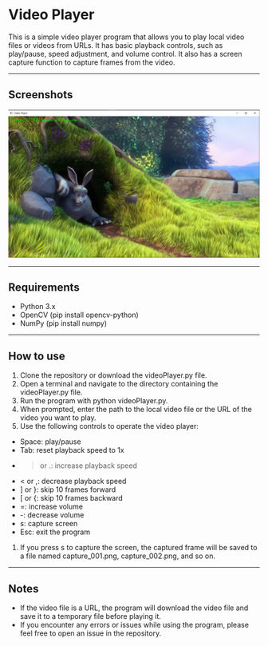 # Video Player
This is a simple video player program that allows you to play local video files or videos from URLs. It has basic playback controls, such as play/pause, speed adjustment, and volume control. It also has a screen capture function to capture frames from the video.

---
## Screenshots
![screenshot1](1.png)

---
## Requirements
* Python 3.x
* OpenCV (pip install opencv-python)
* NumPy (pip install numpy)

---
## How to use
1. Clone the repository or download the videoPlayer.py file.
1. Open a terminal and navigate to the directory containing the videoPlayer.py file.
1. Run the program with python videoPlayer.py.
1. When prompted, enter the path to the local video file or the URL of the video you want to play.
1. Use the following controls to operate the video player:
  * Space: play/pause
  * Tab: reset playback speed to 1x
  * > or .: increase playback speed
  * < or ,: decrease playback speed
  * ] or }: skip 10 frames forward
  * [ or {: skip 10 frames backward
  * =: increase volume
  * -: decrease volume
  * s: capture screen
  * Esc: exit the program
1. If you press s to capture the screen, the captured frame will be saved to a file named capture_001.png, capture_002.png, and so on.

---
## Notes
* If the video file is a URL, the program will download the video file and save it to a temporary file before playing it.
* If you encounter any errors or issues while using the program, please feel free to open an issue in the repository.
